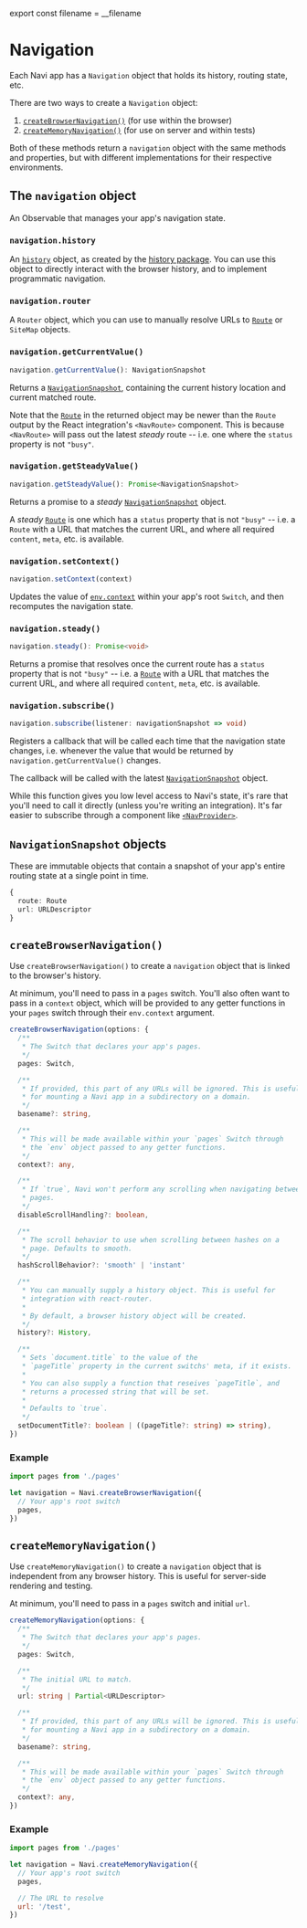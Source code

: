 export const filename = __filename

Navigation
==========

Each Navi app has a `Navigation` object that holds its history, routing state, etc.

There are two ways to create a `Navigation` object:

1. [`createBrowserNavigation()`](#createbrowsernavigation) (for use within the browser)
2. [`createMemoryNavigation()`](#creatememorynavigation) (for use on server and within tests)

Both of these methods return a `navigation` object with the same methods and properties, but with different implementations for their respective environments. 


The `navigation` object
-----------------------

An Observable that manages your app's navigation state.


### `navigation.history`

An [`history`](../history/) object, as created by the [history package](https://www.npmjs.com/package/history). You can use this object to directly interact with the browser history, and to implement programmatic navigation.


### `navigation.router`

A <!--[`Router`](../router/)-->`Router` object, which you can use to manually resolve URLs to [`Route`](../route-and-segment/#route) or `SiteMap` objects.


### `navigation.getCurrentValue()`

```typescript
navigation.getCurrentValue(): NavigationSnapshot
```

Returns a [`NavigationSnapshot`](#navigationsnapshot-interface), containing the current history location and current matched route.

Note that the [`Route`](../route-and-segment/#route) in the returned object may be newer than the `Route` output by the React integration's `<NavRoute>` component. This is because `<NavRoute>` will pass out the latest *steady* route -- i.e. one where the `status` property is not `"busy"`.


### `navigation.getSteadyValue()`

```typescript
navigation.getSteadyValue(): Promise<NavigationSnapshot>
```

Returns a promise to a *steady* [`NavigationSnapshot`](#navigationsnapshot-interface) object.

A *steady* [`Route`](../route-and-segment/#route) is one which has a `status` property that is not `"busy"` -- i.e. a `Route` with a URL that matches the current URL, and where all required `content`, `meta`, etc. is available.


### `navigation.setContext()`

```typescript
navigation.setContext(context)
```

Updates the value of [`env.context`](../declarations/#env-objects) within your app's root `Switch`, and then recomputes the navigation state.


### `navigation.steady()`

```typescript
navigation.steady(): Promise<void>
```

Returns a promise that resolves once the current route has a `status` property that is not `"busy"` -- i.e. a [`Route`](../route-and-segment/#route) with a URL that matches the current URL, and where all required `content`, `meta`, etc. is available.


### `navigation.subscribe()`

```typescript
navigation.subscribe(listener: navigationSnapshot => void)
```

Registers a callback that will be called each time that the navigation state changes, i.e. whenever the value that would be returned by `navigation.getCurrentValue()` changes.

The callback will be called with the latest [`NavigationSnapshot`](#navigationsnapshot-interface) object.

While this function gives you low level access to Navi's state, it's rare that you'll need to call it directly (unless you're writing an integration). It's far easier to subscribe through a component like [`<NavProvider>`](../../integrations/react/#navprovider).


## `NavigationSnapshot` objects

These are immutable objects that contain a snapshot of your app's entire routing state at a single point in time.

```typescript
{
  route: Route
  url: URLDescriptor
}
```

## `createBrowserNavigation()`

Use `createBrowserNavigation()` to create a `navigation` object that is linked to the browser's history.

At minimum, you'll need to pass in a `pages` switch. You'll also often want to pass in a `context` object, which will be provided to any getter functions in your `pages` switch through their `env.context` argument.

```typescript
createBrowserNavigation(options: {
  /**
   * The Switch that declares your app's pages.
   */
  pages: Switch,

  /**
   * If provided, this part of any URLs will be ignored. This is useful
   * for mounting a Navi app in a subdirectory on a domain.
   */
  basename?: string,

  /**
   * This will be made available within your `pages` Switch through
   * the `env` object passed to any getter functions.
   */
  context?: any,

  /**
   * If `true`, Navi won't perform any scrolling when navigating between
   * pages.
   */
  disableScrollHandling?: boolean,

  /**
   * The scroll behavior to use when scrolling between hashes on a
   * page. Defaults to smooth.
   */
  hashScrollBehavior?: 'smooth' | 'instant'

  /**
   * You can manually supply a history object. This is useful for
   * integration with react-router.
   * 
   * By default, a browser history object will be created.
   */
  history?: History,

  /**
   * Sets `document.title` to the value of the
   * `pageTitle` property in the current switchs' meta, if it exists.
   * 
   * You can also supply a function that reseives `pageTitle`, and
   * returns a processed string that will be set.
   * 
   * Defaults to `true`.
   */
  setDocumentTitle?: boolean | ((pageTitle?: string) => string),
})
```

### Example

```js
import pages from './pages'

let navigation = Navi.createBrowserNavigation({
  // Your app's root switch
  pages,
})
```


`createMemoryNavigation()`
--------------------------

Use `createMemoryNavigation()` to create a `navigation` object that is independent from any browser history. This is useful for server-side rendering and testing.

At minimum, you'll need to pass in a `pages` switch and initial `url`.

```typescript
createMemoryNavigation(options: {
  /**
   * The Switch that declares your app's pages.
   */
  pages: Switch,

  /**
   * The initial URL to match.
   */
  url: string | Partial<URLDescriptor>

  /**
   * If provided, this part of any URLs will be ignored. This is useful
   * for mounting a Navi app in a subdirectory on a domain.
   */
  basename?: string,

  /**
   * This will be made available within your `pages` Switch through
   * the `env` object passed to any getter functions.
   */
  context?: any,
})
```

### Example

```js
import pages from './pages'

let navigation = Navi.createMemoryNavigation({
  // Your app's root switch
  pages,

  // The URL to resolve
  url: '/test',
})
```